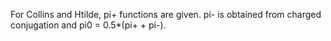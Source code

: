 For Collins and Htilde, pi+ functions are given.  pi- is obtained from charged conjugation and pi0 = 0.5*(pi+ + pi-).
